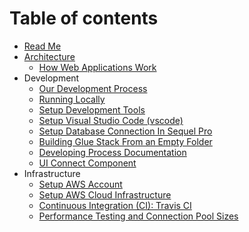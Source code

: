 # Table of contents

- [Read Me](README.md)
- [Architecture](./Architecture/Architecture.md)
  - [How Web Applications Work](./Architecture/HowWebApplicationsWork.md)
- Development
  - [Our Development Process](./Development/DevelopmentProcess-Tasks.md)
  - [Running Locally](./Development/RunningLocally.md)
  - [Setup Development Tools](./Development/SetupDevelopmentTools.md)
  - [Setup Visual Studio Code (vscode)](./Development/SetupVSCode.md)
  - [Setup Database Connection In Sequel Pro](./Development/SetupDatabaseConnectionInSequelPro.md)
  - [Building Glue Stack From an Empty Folder](./Development/BuildingGlueStackFromAnEmptyFolder.md)
  - [Developing Process Documentation](./Development/DevelopingProcessDocumentation.md)
  - [UI Connect Component](./Development/UIConnectComponent.md)
- Infrastructure
  - [Setup AWS Account](./Infrastructure/SetupAWSAccount.md)
  - [Setup AWS Cloud Infrastructure](./Infrastructure/SetupAWSCloudInfrastructure.md)
  - [Continuous Integration (CI): Travis CI](./Infrastructure/ContinuousIntegration-TravisCI.md)
  - [Performance Testing and Connection Pool Sizes](./Infrastructure/PerformanceTestingAndConnectionPoolSizes.md)
